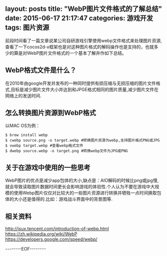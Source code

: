 layout: posts
title: "WebP图片文件格式的了解总结"
date: 2015-06-17 21:17:47
categories: 游戏开发
tags: 图片资源
---

前段时间看了一篇文章说某公司自研游戏引擎使用webp文件格式来处理图片资源,查看了一下cocos2d-x框架也是对这种图片格式的解码操作也是支持的，也就多少的算是对WebP图片文件格式的一个基本了解并作如下总结。
<!-- more -->
## WebP格式文件是什么？
在2010年由google开发并发布的一种同时提供有损压缩与无损压缩的图片文件格式,目标是减少图片文件大小并达到和JPGE格式相同的图片质量,减少图片文件在网络上的发送时间.

## 怎么转换图片资源到WebP格式

以MAC OS为例：

```
$ brew install webp
$ cwebp source.png -o target.webp #转换图片资源为webp,支持图片格式PNG或JPG
$ vwebp target.webp #查看webp格式文件
$ dwebp source.webp -o target.png #转换webp文件为JPG或PNG

```
## 关于在游戏中使用的一些思考
WebP图片的优点是减少app包体的大小,缺点是：AIO解码的时候比png或jpg慢,就会导致读取图片数据时间更长会影响游戏的体验性.个人认为不要在游戏中大规模的使用Webp图片仅仅对比较大的一些图片资源进行转换并牺牲一点时间换取包体的大小还是值得的.比如：游戏战斗界面中的背景图等.

## 相关资料
http://isux.tencent.com/introduction-of-webp.html
https://zh.wikipedia.org/wiki/WebP
https://developers.google.com/speed/webp/

--------EOF--------